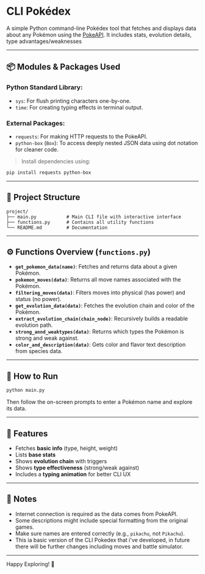 # CLI Pokédex

A simple Python command-line Pokédex tool that fetches and displays data about any Pokémon using the [PokeAPI](https://pokeapi.co/). It includes stats, evolution details, type advantages/weaknesses

---

## 📦 Modules & Packages Used

### Python Standard Library:

* `sys`: For flush printing characters one-by-one.
* `time`: For creating typing effects in terminal output.

### External Packages:

* `requests`: For making HTTP requests to the PokeAPI.
* `python-box` (`Box`): To access deeply nested JSON data using dot notation for cleaner code.

> Install dependencies using:

```bash
pip install requests python-box
```

---

## 📁 Project Structure

```
project/
├── main.py           # Main CLI file with interactive interface
├── functions.py      # Contains all utility functions
└── README.md         # Documentation
```

---

## ⚙️ Functions Overview (`functions.py`)

* **`get_pokemon_data(name)`**: Fetches and returns data about a given Pokémon.
* **`pokemon_moves(data)`**: Returns all move names associated with the Pokémon.
* **`filtering_moves(data)`**: Filters moves into physical (has power) and status (no power).
* **`get_evolution_data(data)`**: Fetches the evolution chain and color of the Pokémon.
* **`extract_evolution_chain(chain_node)`**: Recursively builds a readable evolution path.
* **`strong_annd_weaktypes(data)`**: Returns which types the Pokémon is strong and weak against.
* **`color_and_description(data)`**: Gets color and flavor text description from species data.

---

## 🚀 How to Run

```bash
python main.py
```

Then follow the on-screen prompts to enter a Pokémon name and explore its data.

---

## 📌 Features

* Fetches **basic info** (type, height, weight)
* Lists **base stats**
* Shows **evolution chain** with triggers
* Shows **type effectiveness** (strong/weak against)
* Includes a **typing animation** for better CLI UX

---

## 📝 Notes

* Internet connection is required as the data comes from PokeAPI.
* Some descriptions might include special formatting from the original games.
* Make sure names are entered correctly (e.g., `pikachu`, not `Pikachu`).
* This ia basic version of the CLI Pokedex that i've developed, in future there will be further changes including moves and battle simulator.
---

Happy Exploring! 🎉
